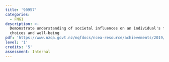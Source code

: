 ```yaml
---
title: '90957'
categories:
  - FNG1
description: >-
  Demonstrate understanding of societal influences on an individual's food
  choices and well-being
pdf: 'https://www.nzqa.govt.nz/nqfdocs/ncea-resource/achievements/2019/as90957.pdf'
level: '1'
credits: '5'
assessment: Internal
---
```



